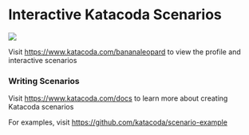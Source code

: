 # Interactive Katacoda Scenarios

[![](http://shields.katacoda.com/katacoda/bananaleopard/count.svg)](https://www.katacoda.com/bananaleopard "Get your profile on Katacoda.com")

Visit https://www.katacoda.com/bananaleopard to view the profile and interactive scenarios

### Writing Scenarios
Visit https://www.katacoda.com/docs to learn more about creating Katacoda scenarios

For examples, visit https://github.com/katacoda/scenario-example

